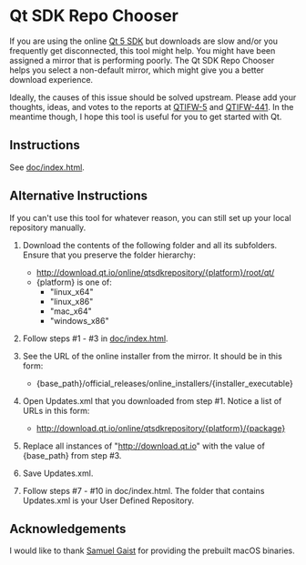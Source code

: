 Qt SDK Repo Chooser
===================
If you are using the online [Qt 5 SDK](http://www.qt.io/download-open-source/) but
downloads are slow and/or you frequently get disconnected, this tool might help.
You might have been assigned a mirror that is performing poorly. The Qt SDK Repo
Chooser helps you select a non-default mirror, which might give you a better
download experience.

Ideally, the causes of this issue should be solved upstream. Please add your
thoughts, ideas, and votes to the reports at [QTIFW-5](https://bugreports.qt.io/browse/QTIFW-5)
and [QTIFW-441](https://bugreports.qt.io/browse/QTIFW-441). In the
meantime though, I hope this tool is useful for you to get started with Qt.


Instructions
------------
See [doc/index.html](http://htmlpreview.github.io/?https://github.com/JKSH/QtSdkRepoChooser/blob/master/doc/index.html).


Alternative Instructions
------------------------
If you can't use this tool for whatever reason, you can still set up your local
repository manually.

1. Download the contents of the following folder and all its subfolders. Ensure
   that you preserve the folder hierarchy:
    - http://download.qt.io/online/qtsdkrepository/{platform}/root/qt/
    - {platform} is one of:
        - "linux_x64"
        - "linux_x86"
        - "mac_x64"
        - "windows_x86"

2. Follow steps #1 - #3 in [doc/index.html](http://htmlpreview.github.io/?https://github.com/JKSH/QtSdkRepoChooser/blob/master/doc/index.html).

3. See the URL of the online installer from the mirror. It should be in this form:
    - {base_path}/official_releases/online_installers/{installer_executable}

4. Open Updates.xml that you downloaded from step #1. Notice a list of URLs in
   this form:
    - http://download.qt.io/online/qtsdkrepository/{platform}/{package}

5. Replace all instances of "http://download.qt.io" with the value of
   {base_path} from step #3.

6. Save Updates.xml.

7. Follow steps #7 - #10 in doc/index.html. The folder that contains Updates.xml
   is your User Defined Repository.


Acknowledgements
----------------
I would like to thank [Samuel Gaist](http://forum.qt.io/user/sgaist) for
providing the prebuilt macOS binaries.
